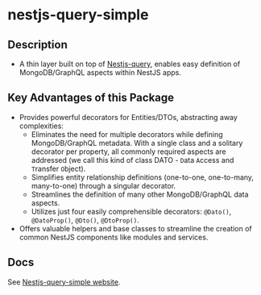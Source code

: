 # nestjs-query-simple

## Description
* A thin layer built on top of [Nestjs-query](https://tripss.github.io/nestjs-query/), enables easy definition of MongoDB/GraphQL aspects within NestJS apps.

## Key Advantages of this Package
* Provides powerful decorators for Entities/DTOs, abstracting away complexities:
    *  Eliminates the need for multiple decorators while defining MongoDB/GraphQL metadata. With a single class and a solitary decorator per property, all commonly required aspects are addressed (we call this kind of class DATO - `D`ata `A`ccess and `T`ransfer `O`bject).
    * Simplifies entity relationship definitions (one-to-one, one-to-many, many-to-one) through a singular decorator.
    * Streamlines the definition of many other MongoDB/GraphQL data aspects.
    * Utilizes just four easily comprehensible decorators: `@Dato()`, `@DatoProp()`, `@Dto()`, `@DtoProp()`.
* Offers valuable helpers and base classes to streamline the creation of common NestJS components like modules and services.

## Docs
See [Nestjs-query-simple website](https://nestjs-query-simple-website.vercel.app/).